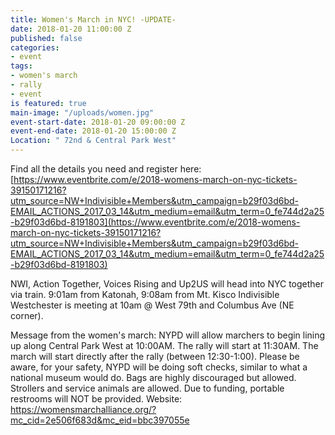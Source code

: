 ```yaml
---
title: Women's March in NYC! -UPDATE-
date: 2018-01-20 11:00:00 Z
published: false
categories:
- event
tags:
- women's march
- rally
- event
is featured: true
main-image: "/uploads/women.jpg"
event-start-date: 2018-01-20 09:00:00 Z
event-end-date: 2018-01-20 15:00:00 Z
Location: " 72nd & Central Park West"
---
```


Find all the details you need and register here: [https://www.eventbrite.com/e/2018-womens-march-on-nyc-tickets-39150171216?utm_source=NW+Indivisible+Members&utm_campaign=b29f03d6bd-EMAIL_ACTIONS_2017_03_14&utm_medium=email&utm_term=0_fe744d2a25-b29f03d6bd-8191803](https://www.eventbrite.com/e/2018-womens-march-on-nyc-tickets-39150171216?utm_source=NW+Indivisible+Members&utm_campaign=b29f03d6bd-EMAIL_ACTIONS_2017_03_14&utm_medium=email&utm_term=0_fe744d2a25-b29f03d6bd-8191803)

NWI, Action Together, Voices Rising and Up2US will head into NYC together via train.
9:01am from Katonah, 9:08am from Mt. Kisco
Indivisible Westchester is meeting at 10am @ West 79th and Columbus Ave (NE corner).


Message from the women's march:
NYPD will allow marchers to begin lining up along Central Park West at 10:00AM. The rally will start at 11:30AM. The march will start directly after the rally (between 12:30-1:00).
Please be aware, for your safety, NYPD will be doing soft checks, similar to what a national museum would do. Bags are highly discouraged but allowed. Strollers and service animals are allowed. Due to funding, portable restrooms will NOT be provided. 
Website: https://womensmarchalliance.org/?mc_cid=2e506f683d&mc_eid=bbc397055e